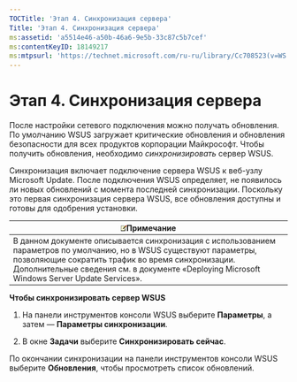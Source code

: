 ```yaml
---
TOCTitle: 'Этап 4. Синхронизация сервера'
Title: 'Этап 4. Синхронизация сервера'
ms:assetid: 'a5514e46-a50b-46a6-9e5b-33c87c5b7cef'
ms:contentKeyID: 18149217
ms:mtpsurl: 'https://technet.microsoft.com/ru-ru/library/Cc708523(v=WS.10)'
---
```


Этап 4. Синхронизация сервера
=============================

После настройки сетевого подключения можно получать обновления. По умолчанию WSUS загружает критические обновления и обновления безопасности для всех продуктов корпорации Майкрософт. Чтобы получить обновления, необходимо *синхронизировать* сервер WSUS.

Синхронизация включает подключение сервера WSUS к веб-узлу Microsoft Update. После подключения WSUS определяет, не появилось ли новых обновлений с момента последней синхронизации. Поскольку это первая синхронизация сервера WSUS, все обновления доступны и готовы для одобрения установки.

| ![](/security-updates/images/Cc708523.note(WS.10).gif)Примечание                                                                                                                                                                                               |
|---------------------------------------------------------------------------------------------------------------------------------------------------------------------------------------------------------------------------------------------------------------------------|
| В данном документе описывается синхронизация с использованием параметров по умолчанию, но в WSUS существуют параметры, позволяющие сократить трафик во время синхронизации. Дополнительные сведения см. в документе «Deploying Microsoft Windows Server Update Services». |

**Чтобы синхронизировать сервер WSUS**
1.  На панели инструментов консоли WSUS выберите **Параметры**, а затем — **Параметры синхронизации**.

2.  В окне **Задачи** выберите **Синхронизировать сейчас**.

По окончании синхронизации на панели инструментов консоли WSUS выберите **Обновления**, чтобы просмотреть список обновлений.

